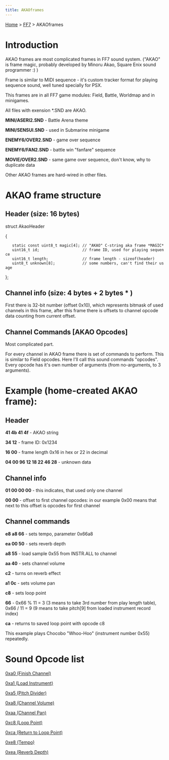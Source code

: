```yaml
---
title: AKAOframes
---
```


[Home](../Main%20Page.md) > [FF7](../FF7.md) > AKAOframes

# Introduction

AKAO frames are most complicated frames in FF7 sound system. ("AKAO" is
frame magic, probably developed by Minoru Akao, Square Enix sound
programmer :) )

Frame is similar to MIDI sequence - it's custom tracker format for
playing sequence sound, well tuned specially for PSX.

This frames are in all FF7 game modules: Field, Battle, Worldmap and in
minigames.

All files with exension \*.SND are AKAO.

**MINI/ASERI2.SND** - Battle Arena theme

**MINI/SENSUI.SND** - used in Submarine minigame

**ENEMY6/OVER2.SND** - game over sequence

**ENEMY6/FAN2.SND** - battle win "fanfare" sequence

**MOVIE/OVER2.SND** - same game over sequence, don't know, why to
duplicate data

Other AKAO frames are hard-wired in other files.

# AKAO frame structure

## Header (size: 16 bytes)

struct AkaoHeader

{

`   static const uint8_t magic[4]; // "AKAO" C-string aka frame *MAGIC*`  
`   uint16_t id;                   // frame ID, used for playing sequence`  
`   uint16_t length;               // frame length - sizeof(header)`  
`   uint8_t unknown[8];            // some numbers, can't find their usage`

};

## Channel info (size: 4 bytes + 2 bytes \* <channels count>)

First there is 32-bit number (offset 0x10), which represents bitmask of
used channels in this frame, after this frame there is <channels count>
offsets to channel opcode data counting from current offset.

## Channel Commands \[AKAO Opcodes\]

Most complicated part.

For every channel in AKAO frame there is set of commands to perform.
This is similar to Field opcodes. Here I'll call this sound commands
"opcodes". Every opcode has it's own number of arguments (from
no-arguments, to 3 arguments).

# Example (home-created AKAO frame):

## Header

**41 4b 41 4f** - AKAO string

**34 12** - frame ID: 0x1234

**16 00** - frame length 0x16 in hex or 22 in decimal

**04 00 96 12 18 22 46 28** - unknown data

## Channel info

**01 00 00 00** - this indicates, that used only one channel

**00 00** - offset to first channel opcodes: in our example 0x00 means
that next to this offset is opcodes for first channel

## Channel commands

**e8 a8 66** - sets tempo, parameter 0x66a8

**ea 00 50** - sets reverb depth

**a8 55** - load sample 0x55 from INSTR.ALL to channel

**aa 40** - sets channel volume

**c2** - turns on reverb effect

**a1 0c** - sets volume pan

**c8** - sets loop point

**66** - 0x66 % 11 = 3 (3 means to take 3rd number from play length
table), 0x66 / 11 = 9 (9 means to take pitch\[9\] from loaded instrument
record index)

**ca** - returns to saved loop point with opcode c8

This example plays Chocobo "Whoo-Hoo" (instrument number 0x55)
repeatedly.

# Sound Opcode list

[0xa0 (Finish Channel)][]

[0xa1 (Load Instrument)][]

[0xa5 (Pitch Divider)][]

[0xa8 (Channel Volume)][]

[0xaa (Channel Pan)][]

[0xc8 (Loop Point)][]

[0xca (Return to Loop Point)][]

[0xe8 (Tempo)][]

[0xea (Reverb Depth)][]

  [0xa0 (Finish Channel)]: ../0xa0%20(Finish%20Channel).md "wikilink"
  [0xa1 (Load Instrument)]: ../0xa1%20(Load%20Instrument).md "wikilink"
  [0xa5 (Pitch Divider)]: ../0xa5%20(Pitch%20Divider).md "wikilink"
  [0xa8 (Channel Volume)]: ../0xa8%20(Channel%20Volume).md "wikilink"
  [0xaa (Channel Pan)]: ../0xaa%20(Channel%20Pan).md "wikilink"
  [0xc8 (Loop Point)]: ../0xc8%20(Loop%20Point).md "wikilink"
  [0xca (Return to Loop Point)]: ../0xca%20(Return%20to%20Loop%20Point).md "wikilink"
  [0xe8 (Tempo)]: ../0xe8%20(Tempo).md "wikilink"
  [0xea (Reverb Depth)]: ../0xea%20(Reverb%20Depth).md "wikilink"
